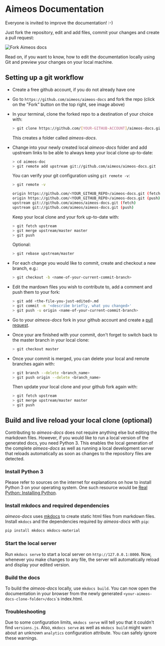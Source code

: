 # Aimeos Documentation

Everyone is invited to improve the documentation! :-)

Just fork the repository, edit and add files, commit your changes and create a pull request:

![Fork Aimeos docs](https://aimeos.org/fileadmin/user_upload/aimeos-docs-repo.png)

Read on, if you want to know, how to edit the documentation locally using Git and preview your changes on your local machine.

## Setting up a git workflow

- Create a free github account, if you do not already have one
- Go to `https://github.com/aimeos/aimeos-docs` and fork the repo (click on the "Fork" button on the top right, see image above)
- In your terminal, clone the forked repo to a destination of your choice with:

  ```bash
  > git clone https://github.com/[YOUR-GITHUB-ACCOUNT]/aimeos-docs.git
  ```

  This creates a folder called *aimeos-docs*.

- Change into your newly created local *aimeos-docs* folder and add upstream links to be able to always keep your local clone up-to-date:

  ```bash
  > cd aimeos-doc
  > git remote add upstream git://github.com/aimeos/aimeos-docs.git
  ```

  You can verify your git configuration using `git remote -v`:

  ```bash
  > git remote -v

  origin https://github.com/<YOUR_GITHUB_REPO>/aimeos-docs.git (fetch)
  origin https://github.com/<YOUR_GITHUB_REPO>/aimeos-docs.git (push)
  upstream git://github.com/aimeos/aimeos-docs.git (fetch)
  upstream git://github.com/aimeos/aimeos-docs.git (push)
  ```

  Keep your local clone and your fork up-to-date with:

  ```bash
  > git fetch upstream
  > git merge upstream/master master
  > git push
  ```

  Optional:

  ```bash
  > git rebase upstream/master
  ```

- For each change you would like to commit, create and checkout a new branch, e.g.:

  ```bash
  > git checkout -b <name-of-your-current-commit-branch>
  ```

- Edit the mardown files you wish to contribute to, add a comment and push them to your fork:

  ```bash
  > git add <the-file-you-just-edited>.md
  > git commit -m '<describe briefly, what you changed>'
  > git push -u origin <name-of-your-current-commit-branch>
  ```

- Go to your *aimeos-docs* fork in your github account and create a [pull request](https://docs.github.com/en/github/collaborating-with-issues-and-pull-requests/creating-a-pull-request ).

- Once your are finished with your commit, don't forget to switch back to the master branch in your local clone:

  ``` BASH
  > git checkout master
  ```

- Once your commit is merged, you can delete your local and remote branches again with:

  ```bash
  > git branch --delete <branch_name>
  > git push origin --delete <branch_name>
  ```

  Then update your local clone and your github fork again with:

  ```bash
  > git fetch upstream
  > git merge upstream/master master
  > git push
  ```

## Build and live reload your local clone (optional)

Contributing to *aimeos-docs* does not require anything else but editing the markdown
files. However, if you would like to run a local version of the generated docs, you
need Python 3. This enables the local generation of the complete *aimeos-docs* as well
as running a local development server that reloads automatically as soon as changes
to the repository files are detected.

### Install Python 3

Please refer to sources on the internet for explanations on how to install Python 3 on
your operating system. One such resource would be [Real Python: Installing Python](https://realpython.com/installing-python/).

### Install mkdocs and required dependencies

*aimeos-docs* uses [mkdocs](https://www.mkdocs.org/) to create static html files from
markdown files. Install `mkdocs` and the dependencies required by *aimeos-docs* with `pip`:

```bash
pip install mkdocs mkdocs-material
```

### Start the local server

Run `mkdocs serve` to start a local server on `http://127.0.0.1:8000`. Now, whenever you make
changes to any file, the server will automatically reload and display your edited version.

### Build the docs

To build the *aimeos-docs* locally, use `mkdocs build`. You can now open the documentation
in your browser from the newly generated `<your-aimeos-docs-clone-folder>/docs`´s index.html.

### Troubleshooting

Due to some configuration limits, `mkdocs serve` will tell you that it couldn't find `versions.js`.
Also, `mkdocs serve` as well as `mkdocs build` might warn about an unknown `analytics` configuration
attribute.
You can safely ignore these warnings.
